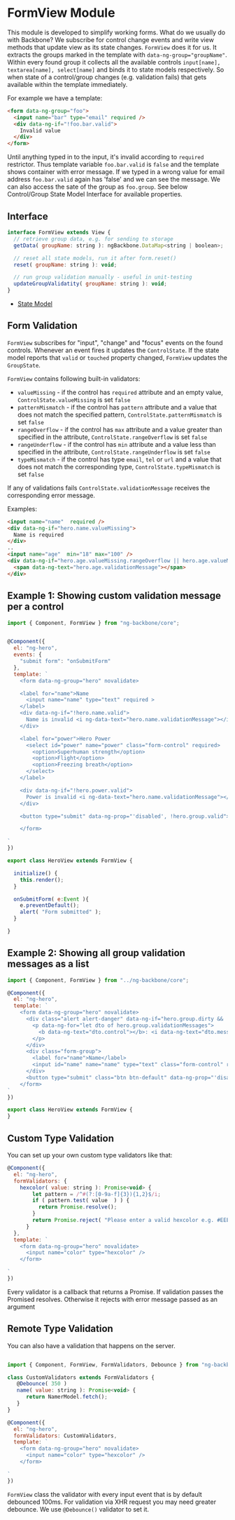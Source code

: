 # FormView Module

This module is developed to simplify working forms. What do we usually do with Backbone? We subscribe for control change events and write view methods that update view as its state changes. `FormView` does it for us. It extracts the groups marked in the template with `data-ng-group="groupName"`.
Within every found group it collects all the available controls `input[name], textarea[name], select[name]` and binds it to state models respectively. So when state of a control/group changes (e.g. validation fails) that gets available within the template immediately.

For example we have a template:
```html
<form data-ng-group="foo">
  <input name="bar" type="email" required />
  <div data-ng-if="!foo.bar.valid">
    Invalid value
  </div>
</form>
```
Until anything typed in to the input, it's invalid according to `required` restrictor. Thus template variable `foo.bar.valid` is `false` and the template shows container with error message. If we typed in a wrong value for email address `foo.bar.valid` again has 'false' and we can see the message. We can also access the sate of the group as `foo.group`. See below Control/Group State Model Interface for available properties.

## Interface

```javascript
interface FormView extends View {
  // retrieve group data, e.g. for sending to storage
  getData( groupName: string ): ngBackbone.DataMap<string | boolean>;

  // reset all state models, run it after form.reset()
  reset( groupName: string ): void;

  // run group validation manually - useful in unit-testing
  updateGroupValidatity( groupName: string ): void;
}
```

* [State Model](./form/state.md)

## Form Validation

`FormView` subscribes for "input", "change" and "focus" events on the found controls. Whenever an event fires it updates the `ControlState`. If the state model reports that `valid` or `touched` property changed, `FormView` updates the `GroupState`.

`FormView` contains following built-in validators:

* `valueMissing` - if the control has `required` attribute and an empty value, `ControlState.valueMissing` is set `false`
* `patternMismatch` - if the control has `pattern` attribute and a value that does not match the specified pattern, `ControlState.patternMismatch` is set `false`
* `rangeOverflow` - if the control has `max` attribute and a value greater than specified in the attribute, `ControlState.rangeOverflow` is set `false`
* `rangeUnderflow` - if the control has `min` attribute and a value less than specified in the attribute, `ControlState.rangeUnderflow` is set `false`
* `typeMismatch` - if the control has type `email`, `tel` or `url` and a value that does not match the corresponding type, `ControlState.typeMismatch` is set `false`

If any of validations fails `ControlState.validationMessage` receives the corresponding error message.

Examples:

```html
<input name="name"  required />
<div data-ng-if="hero.name.valueMissing">
  Name is required
</div>
..
<input name="age"  min="18" max="100" />
<div data-ng-if="hero.age.valueMissing.rangeOverflow || hero.age.valueMissing.rangeUnderflow">
  <span data-ng-text="hero.age.validationMessage"></span>
</div>

```

## Example 1: Showing custom validation message per a control

```javascript
import { Component, FormView } from "ng-backbone/core";


@Component({
  el: "ng-hero",
  events: {
    "submit form": "onSubmitForm"
  },
  template: `
    <form data-ng-group="hero" novalidate>

    <label for="name">Name
      <input name="name" type="text" required >
    </label>
    <div data-ng-if="!hero.name.valid">
      Name is invalid <i ng-data-text="hero.name.validationMessage"></i>
    </div>

    <label for="power">Hero Power
      <select id="power" name="power" class="form-control" required>
        <option>Superhuman strength</option>
        <option>Flight</option>
        <option>Freezing breath</option>
      </select>
    </label>

    <div data-ng-if="!hero.power.valid">
      Power is invalid <i ng-data-text="hero.name.validationMessage"></i>
    </div>

    <button type="submit" data-ng-prop="'disabled', !hero.group.valid">Submit</button>

    </form>

`
})

export class HeroView extends FormView {

  initialize() {
    this.render();
  }

  onSubmitForm( e:Event ){
    e.preventDefault();
    alert( "Form submitted" );
  }

}

```

## Example 2: Showing all group validation messages as a list
```javascript
import { Component, FormView } from "../ng-backbone/core";

@Component({
  el: "ng-hero",
  template: `
    <form data-ng-group="hero" novalidate>
      <div class="alert alert-danger" data-ng-if="hero.group.dirty && !hero.group.valid">
        <p data-ng-for="let dto of hero.group.validationMessages">
          <b data-ng-text="dto.control"></b>: <i data-ng-text="dto.message"></i>
        </p>
      </div>
      <div class="form-group">
        <label for="name">Name</label>
        <input id="name" name="name" type="text" class="form-control" required pattern="[A-Za-z]{3,12}">
      </div>
      <button type="submit" class="btn btn-default" data-ng-prop="'disabled', !hero.group.valid">Submit</button>
    </form>
`
})

export class HeroView extends FormView {
}
```


## Custom Type Validation

You can set up your own custom type validators like that:

```javascript
@Component({
  el: "ng-hero",
  formValidators: {
    hexcolor( value: string ): Promise<void> {
        let pattern = /^#(?:[0-9a-f]{3}){1,2}$/i;
        if ( pattern.test( value  ) ) {
          return Promise.resolve();
        }
        return Promise.reject( "Please enter a valid hexcolor e.g. #EEEAAA" );
      }
  },
  template: `
    <form data-ng-group="hero" novalidate>
      <input name="color" type="hexcolor" />
    </form>

`
})

```

Every validator is a callback that returns a Promise. If validation passes the Promised resolves. Otherwise it rejects with error message passed as an argument


## Remote Type Validation

You can also have a validation that happens on the server.

```javascript

import { Component, FormView, FormValidators, Debounce } from "ng-backbone/core";

class CustomValidators extends FormValidators {
   @Debounce( 350 )
   name( value: string ): Promise<void> {
      return NamerModel.fetch();
   }
}

@Component({
  el: "ng-hero",
  formValidators: CustomValidators,
  template: `
    <form data-ng-group="hero" novalidate>
      <input name="color" type="hexcolor" />
    </form>

`
})

```

`FormView` class the validator with every input event that is by default debounced 100ms. For validation via XHR request you may need greater debounce. We use `@Debounce()` validator to set it.